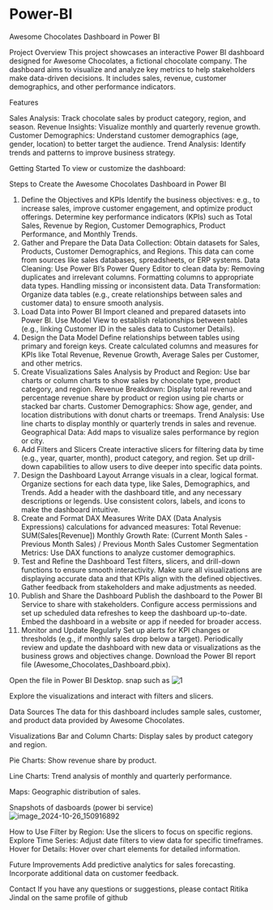 # Power-BI

Awesome Chocolates Dashboard in Power BI

Project Overview
This project showcases an interactive Power BI dashboard designed for Awesome Chocolates, a fictional chocolate company. The dashboard aims to visualize and analyze key metrics to help stakeholders make data-driven decisions. It includes sales, revenue, customer demographics, and other performance indicators.

Features

Sales Analysis: Track chocolate sales by product category, region, and season.
Revenue Insights: Visualize monthly and quarterly revenue growth.
Customer Demographics: Understand customer demographics (age, gender, location) to better target the audience.
Trend Analysis: Identify trends and patterns to improve business strategy.

Getting Started
To view or customize the dashboard:

Steps to Create the Awesome Chocolates Dashboard in Power BI
1. Define the Objectives and KPIs
Identify the business objectives: e.g., to increase sales, improve customer engagement, and optimize product offerings.
Determine key performance indicators (KPIs) such as Total Sales, Revenue by Region, Customer Demographics, Product Performance, and Monthly Trends.
2. Gather and Prepare the Data
Data Collection: Obtain datasets for Sales, Products, Customer Demographics, and Regions. This data can come from sources like sales databases, spreadsheets, or ERP systems.
Data Cleaning: Use Power BI’s Power Query Editor to clean data by:
Removing duplicates and irrelevant columns.
Formatting columns to appropriate data types.
Handling missing or inconsistent data.
Data Transformation: Organize data tables (e.g., create relationships between sales and customer data) to ensure smooth analysis.
3. Load Data into Power BI
Import cleaned and prepared datasets into Power BI.
Use Model View to establish relationships between tables (e.g., linking Customer ID in the sales data to Customer Details).
4. Design the Data Model
Define relationships between tables using primary and foreign keys.
Create calculated columns and measures for KPIs like Total Revenue, Revenue Growth, Average Sales per Customer, and other metrics.
5. Create Visualizations
Sales Analysis by Product and Region: Use bar charts or column charts to show sales by chocolate type, product category, and region.
Revenue Breakdown: Display total revenue and percentage revenue share by product or region using pie charts or stacked bar charts.
Customer Demographics: Show age, gender, and location distributions with donut charts or treemaps.
Trend Analysis: Use line charts to display monthly or quarterly trends in sales and revenue.
Geographical Data: Add maps to visualize sales performance by region or city.
6. Add Filters and Slicers
Create interactive slicers for filtering data by time (e.g., year, quarter, month), product category, and region.
Set up drill-down capabilities to allow users to dive deeper into specific data points.
7. Design the Dashboard Layout
Arrange visuals in a clear, logical format. Organize sections for each data type, like Sales, Demographics, and Trends.
Add a header with the dashboard title, and any necessary descriptions or legends.
Use consistent colors, labels, and icons to make the dashboard intuitive.
8. Create and Format DAX Measures
Write DAX (Data Analysis Expressions) calculations for advanced measures:
Total Revenue: SUM(Sales[Revenue])
Monthly Growth Rate: (Current Month Sales - Previous Month Sales) / Previous Month Sales
Customer Segmentation Metrics: Use DAX functions to analyze customer demographics.
9. Test and Refine the Dashboard
Test filters, slicers, and drill-down functions to ensure smooth interactivity.
Make sure all visualizations are displaying accurate data and that KPIs align with the defined objectives.
Gather feedback from stakeholders and make adjustments as needed.
10. Publish and Share the Dashboard
Publish the dashboard to the Power BI Service to share with stakeholders.
Configure access permissions and set up scheduled data refreshes to keep the dashboard up-to-date.
Embed the dashboard in a website or app if needed for broader access.
11. Monitor and Update Regularly
Set up alerts for KPI changes or thresholds (e.g., if monthly sales drop below a target).
Periodically review and update the dashboard with new data or visualizations as the business grows and objectives change.
Download the Power BI report file (Awesome_Chocolates_Dashboard.pbix).

Open the file in Power BI Desktop.
snap such as ![1](https://github.com/user-attachments/assets/19c2740c-2743-43a8-90d2-80af22d40fc9)


Explore the visualizations and interact with filters and slicers.

Data Sources
The data for this dashboard includes sample sales, customer, and product data provided by Awesome Chocolates.

Visualizations
Bar and Column Charts: Display sales by product category and region.

Pie Charts: Show revenue share by product.

Line Charts: Trend analysis of monthly and quarterly performance.

Maps: Geographic distribution of sales.

Snapshots of dasboards (power bi service)
![image_2024-10-26_150916892](https://github.com/user-attachments/assets/6c7b5d61-68fe-4d90-9bd2-ed4a3b515425)

How to Use
Filter by Region: Use the slicers to focus on specific regions.
Explore Time Series: Adjust date filters to view data for specific timeframes.
Hover for Details: Hover over chart elements for detailed information.

Future Improvements
Add predictive analytics for sales forecasting.
Incorporate additional data on customer feedback.


Contact
If you have any questions or suggestions, 
please contact Ritika Jindal on the same profile of github

